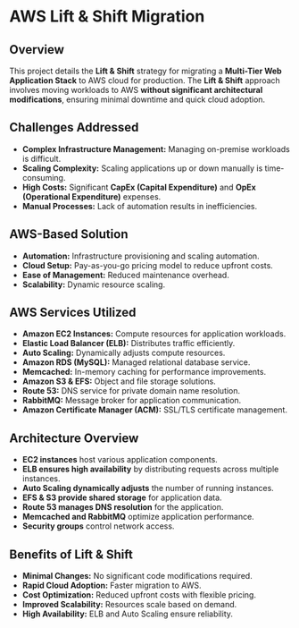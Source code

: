 # AWS Lift & Shift Migration

## Overview
This project details the **Lift & Shift** strategy for migrating a **Multi-Tier Web Application Stack** to AWS cloud for production. The **Lift & Shift** approach involves moving workloads to AWS **without significant architectural modifications**, ensuring minimal downtime and quick cloud adoption.

## Challenges Addressed
- **Complex Infrastructure Management:** Managing on-premise workloads is difficult.
- **Scaling Complexity:** Scaling applications up or down manually is time-consuming.
- **High Costs:** Significant **CapEx (Capital Expenditure)** and **OpEx (Operational Expenditure)** expenses.
- **Manual Processes:** Lack of automation results in inefficiencies.

## AWS-Based Solution
- **Automation:** Infrastructure provisioning and scaling automation.
- **Cloud Setup:** Pay-as-you-go pricing model to reduce upfront costs.
- **Ease of Management:** Reduced maintenance overhead.
- **Scalability:** Dynamic resource scaling.

## AWS Services Utilized
- **Amazon EC2 Instances:** Compute resources for application workloads.
- **Elastic Load Balancer (ELB):** Distributes traffic efficiently.
- **Auto Scaling:** Dynamically adjusts compute resources.
- **Amazon RDS (MySQL):** Managed relational database service.
- **Memcached:** In-memory caching for performance improvements.
- **Amazon S3 & EFS:** Object and file storage solutions.
- **Route 53:** DNS service for private domain name resolution.
- **RabbitMQ:** Message broker for application communication.
- **Amazon Certificate Manager (ACM):** SSL/TLS certificate management.

## Architecture Overview
- **EC2 instances** host various application components.
- **ELB ensures high availability** by distributing requests across multiple instances.
- **Auto Scaling dynamically adjusts** the number of running instances.
- **EFS & S3 provide shared storage** for application data.
- **Route 53 manages DNS resolution** for the application.
- **Memcached and RabbitMQ** optimize application performance.
- **Security groups** control network access.

## Benefits of Lift & Shift
- **Minimal Changes:** No significant code modifications required.
- **Rapid Cloud Adoption:** Faster migration to AWS.
- **Cost Optimization:** Reduced upfront costs with flexible pricing.
- **Improved Scalability:** Resources scale based on demand.
- **High Availability:** ELB and Auto Scaling ensure reliability.
